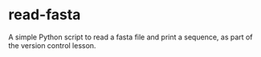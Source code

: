 # read-fasta

A simple Python script to read a fasta file and print a sequence, as part of 
the version control lesson.
